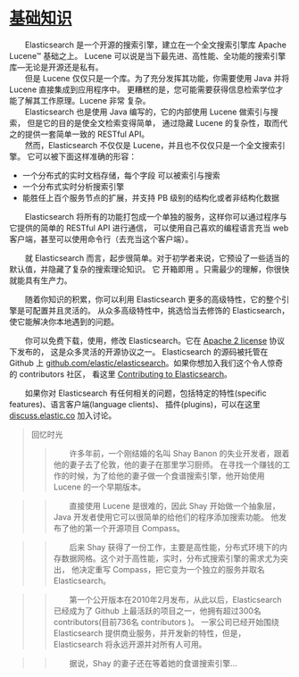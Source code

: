 # [基础知识](basic_knowledge.md)
&emsp;&emsp;Elasticsearch 是一个开源的搜索引擎，建立在一个全文搜索引擎库 Apache Lucene™ 基础之上。
Lucene 可以说是当下最先进、高性能、全功能的搜索引擎库—​无论是开源还是私有。    
&emsp;&emsp;但是 Lucene 仅仅只是一个库。为了充分发挥其功能，你需要使用 Java 并将 Lucene 直接集成到应用程序中。 
更糟糕的是，您可能需要获得信息检索学位才能了解其工作原理。Lucene 非常 复杂。  
&emsp;&emsp;Elasticsearch 也是使用 Java 编写的，它的内部使用 Lucene 做索引与搜索，
但是它的目的是使全文检索变得简单， 通过隐藏 Lucene 的复杂性，取而代之的提供一套简单一致的 RESTful API。  
&emsp;&emsp;然而，Elasticsearch 不仅仅是 Lucene，并且也不仅仅只是一个全文搜索引擎。 它可以被下面这样准确的形容：  
 - 一个分布式的实时文档存储，每个字段 可以被索引与搜索
 - 一个分布式实时分析搜索引擎
 - 能胜任上百个服务节点的扩展，并支持 PB 级别的结构化或者非结构化数据     
 
&emsp;&emsp;Elasticsearch 将所有的功能打包成一个单独的服务，这样你可以通过程序与它提供的简单的 RESTful API 进行通信， 
可以使用自己喜欢的编程语言充当 web 客户端，甚至可以使用命令行（去充当这个客户端）。  
  
&emsp;&emsp;就 Elasticsearch 而言，起步很简单。对于初学者来说，它预设了一些适当的默认值，并隐藏了复杂的搜索理论知识。
 它 开箱即用 。只需最少的理解，你很快就能具有生产力。    
 
&emsp;&emsp;随着你知识的积累，你可以利用 Elasticsearch 更多的高级特性，它的整个引擎是可配置并且灵活的。
 从众多高级特性中，挑选恰当去修饰的 Elasticsearch，使它能解决你本地遇到的问题。   
 
&emsp;&emsp;你可以免费下载，使用，修改 Elasticsearch。它在 [Apache 2 license](http://www.apache.org/licenses/LICENSE-2.0.html) 协议下发布的， 这是众多灵活的开源协议之一。
Elasticsearch 的源码被托管在 Github 上 [github.com/elastic/elasticsearch](https://github.com/elastic/elasticsearch)。如果你想加入我们这个令人惊奇的 contributors 社区，
看这里 [Contributing to Elasticsearch](https://github.com/elastic/elasticsearch/blob/master/CONTRIBUTING.md)。 
   
&emsp;&emsp;如果你对 Elasticsearch 有任何相关的问题，包括特定的特性(specific features)、语言客户端(language clients)、
插件(plugins)，可以在这里 [discuss.elastic.co](https://discuss.elastic.co/) 加入讨论。

>回忆时光
>> &emsp;&emsp;许多年前，一个刚结婚的名叫 Shay Banon 的失业开发者，跟着他的妻子去了伦敦，他的妻子在那里学习厨师。 在寻找一个赚钱的工作的时候，为了给他的妻子做一个食谱搜索引擎，他开始使用 Lucene 的一个早期版本。
   
>> &emsp;&emsp;直接使用 Lucene 是很难的，因此 Shay 开始做一个抽象层，Java 开发者使用它可以很简单的给他们的程序添加搜索功能。 他发布了他的第一个开源项目 Compass。
   
>> &emsp;&emsp;后来 Shay 获得了一份工作，主要是高性能，分布式环境下的内存数据网格。这个对于高性能，实时，分布式搜索引擎的需求尤为突出， 他决定重写 Compass，把它变为一个独立的服务并取名 Elasticsearch。
   
>> &emsp;&emsp;第一个公开版本在2010年2月发布，从此以后，Elasticsearch 已经成为了 Github 上最活跃的项目之一，他拥有超过300名 contributors(目前736名 contributors )。 一家公司已经开始围绕 Elasticsearch 提供商业服务，并开发新的特性，但是，Elasticsearch 将永远开源并对所有人可用。
   
>> &emsp;&emsp;据说，Shay 的妻子还在等着她的食谱搜索引擎…​
